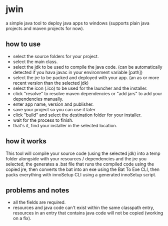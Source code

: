 # jwin
a simple java tool to deploy java apps to windows (supports plain java projects and maven projects for now).

## how to use

- select the source folders for your project.
- select the main class.
- select the jdk to be used to compile the java code. (can be automatically detected if you hava javac in your environment variable [path])
- select the jre to be packed and deployed with your app. (an as or more recent version than the selected jdk)
- select the icon (.ico) to be used for the launcher and the installer.
- click "resolve" to resolve maven dependencies or "add jars" to add your dependencies manually.
- enter app name, version and publisher.
- save your project so you can use it later
- click "build" and select the destination folder for your installer.
- wait for the process to finish.
- that's it, find your installer in the selected location.

## how it works

This tool will compile your source code (using the selected jdk) into a temp folder alongside with your resources / dependencies and the jre you selected, the generates a .bat file that runs the compiled code using the copied jre, then converts the bat into an exe using the Bat To Exe CLI, then packs everything with innoSetup CLI using a generated innoSetup script.

## problems and notes

- all the fields are required.
- resources and java code can't exist within the same classpath entry, resources in an entry that contains java code will not be copied (working on a fix).
